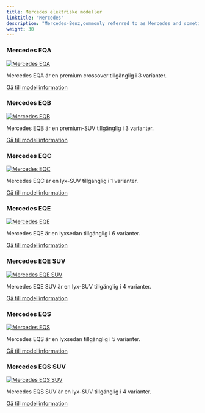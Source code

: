 ```yaml
---
title: Mercedes elektriske modeller
linktitle: "Mercedes"
description: "Mercedes-Benz,commonly referred to as Mercedes and sometimes as Benz, is a German luxury and commercial vehicle automotive brand established in 1926. By 2022, Mercedes-Benz will have battery electric vehicles (BEV) in all segments the company serves. "
weight: 30
---
```

<!-- markdownlint-disable MD033 -->
<!-- markdownlint-disable MD010 -->


<div class="container shadow p-3 mb-5 bg-body-tertiary rounded border">
<h3> Mercedes EQA</h3>
	<div class="row">
		<div class="col col-12 col-md-6">
			<a href="eqa"><img src="https://media.evkx.net/multimedia/models/mercedes/eqa/eqa_250/main_1_st.jpg" class="img-fluid" alt="Mercedes EQA" ></a>
		</div>
		<div class="col col-12 col-md-6">
<p>
Mercedes EQA är en premium crossover tillgänglig i 3 varianter.
</p>
	<a href="eqa/" class="btn btn-outline-primary" role="button">Gå till modellinformation</a>
		</div>
	</div>
</div>
<div class="container shadow p-3 mb-5 bg-body-tertiary rounded border">
<h3> Mercedes EQB</h3>
	<div class="row">
		<div class="col col-12 col-md-6">
			<a href="eqb"><img src="https://media.evkx.net/multimedia/models/mercedes/eqb/eqb_250/main_1_st.jpg" class="img-fluid" alt="Mercedes EQB" ></a>
		</div>
		<div class="col col-12 col-md-6">
<p>
Mercedes EQB är en premium-SUV tillgänglig i 3 varianter.
</p>
	<a href="eqb/" class="btn btn-outline-primary" role="button">Gå till modellinformation</a>
		</div>
	</div>
</div>
<div class="container shadow p-3 mb-5 bg-body-tertiary rounded border">
<h3> Mercedes EQC</h3>
	<div class="row">
		<div class="col col-12 col-md-6">
			<a href="eqc"><img src="https://media.evkx.net/multimedia/models/mercedes/eqc/eqc_400_4matic/main_1_st.jpg" class="img-fluid" alt="Mercedes EQC" ></a>
		</div>
		<div class="col col-12 col-md-6">
<p>
Mercedes EQC är en lyx-SUV tillgänglig i 1 varianter.
</p>
	<a href="eqc/" class="btn btn-outline-primary" role="button">Gå till modellinformation</a>
		</div>
	</div>
</div>
<div class="container shadow p-3 mb-5 bg-body-tertiary rounded border">
<h3> Mercedes EQE</h3>
	<div class="row">
		<div class="col col-12 col-md-6">
			<a href="eqe"><img src="https://media.evkx.net/multimedia/models/mercedes/eqe/eqe_300/main_1_st.jpg" class="img-fluid" alt="Mercedes EQE" ></a>
		</div>
		<div class="col col-12 col-md-6">
<p>
Mercedes EQE är en lyxsedan tillgänglig i 6 varianter.
</p>
	<a href="eqe/" class="btn btn-outline-primary" role="button">Gå till modellinformation</a>
		</div>
	</div>
</div>
<div class="container shadow p-3 mb-5 bg-body-tertiary rounded border">
<h3> Mercedes EQE SUV</h3>
	<div class="row">
		<div class="col col-12 col-md-6">
			<a href="eqe_suv"><img src="https://media.evkx.net/multimedia/models/mercedes/eqe_suv/eqe_43_4matic_suv/main_1_st.jpg" class="img-fluid" alt="Mercedes EQE SUV" ></a>
		</div>
		<div class="col col-12 col-md-6">
<p>
Mercedes EQE SUV är en lyx-SUV tillgänglig i 4 varianter.
</p>
	<a href="eqe_suv/" class="btn btn-outline-primary" role="button">Gå till modellinformation</a>
		</div>
	</div>
</div>
<div class="container shadow p-3 mb-5 bg-body-tertiary rounded border">
<h3> Mercedes EQS</h3>
	<div class="row">
		<div class="col col-12 col-md-6">
			<a href="eqs"><img src="https://media.evkx.net/multimedia/models/mercedes/eqs/eqs_450plus/main_1_st.jpg" class="img-fluid" alt="Mercedes EQS" ></a>
		</div>
		<div class="col col-12 col-md-6">
<p>
Mercedes EQS är en lyxsedan tillgänglig i 5 varianter.
</p>
	<a href="eqs/" class="btn btn-outline-primary" role="button">Gå till modellinformation</a>
		</div>
	</div>
</div>
<div class="container shadow p-3 mb-5 bg-body-tertiary rounded border">
<h3> Mercedes EQS SUV</h3>
	<div class="row">
		<div class="col col-12 col-md-6">
			<a href="eqs_suv"><img src="https://media.evkx.net/multimedia/models/mercedes/eqs_suv/eqs_450plus_suv/main_1_st.jpg" class="img-fluid" alt="Mercedes EQS SUV" ></a>
		</div>
		<div class="col col-12 col-md-6">
<p>
Mercedes EQS SUV är en lyx-SUV tillgänglig i 4 varianter.
</p>
	<a href="eqs_suv/" class="btn btn-outline-primary" role="button">Gå till modellinformation</a>
		</div>
	</div>
</div>
